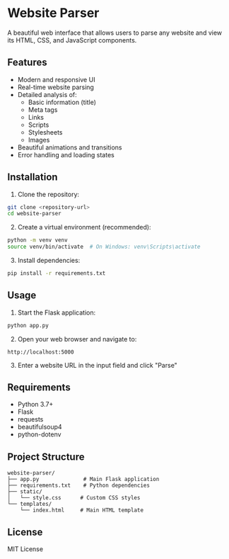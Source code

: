 # Website Parser

A beautiful web interface that allows users to parse any website and view its HTML, CSS, and JavaScript components.

## Features

- Modern and responsive UI
- Real-time website parsing
- Detailed analysis of:
  - Basic information (title)
  - Meta tags
  - Links
  - Scripts
  - Stylesheets
  - Images
- Beautiful animations and transitions
- Error handling and loading states

## Installation

1. Clone the repository:
```bash
git clone <repository-url>
cd website-parser
```

2. Create a virtual environment (recommended):
```bash
python -m venv venv
source venv/bin/activate  # On Windows: venv\Scripts\activate
```

3. Install dependencies:
```bash
pip install -r requirements.txt
```

## Usage

1. Start the Flask application:
```bash
python app.py
```

2. Open your web browser and navigate to:
```
http://localhost:5000
```

3. Enter a website URL in the input field and click "Parse"

## Requirements

- Python 3.7+
- Flask
- requests
- beautifulsoup4
- python-dotenv

## Project Structure

```
website-parser/
├── app.py              # Main Flask application
├── requirements.txt    # Python dependencies
├── static/
│   └── style.css      # Custom CSS styles
└── templates/
    └── index.html     # Main HTML template
```

## License

MIT License 
